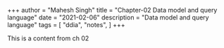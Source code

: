 +++
author = "Mahesh Singh"
title = "Chapter-02 Data model and query language"
date = "2021-02-06"
description = "Data model and query language"
tags = [
    "ddia", "notes",
]
+++



This is a content from ch 02